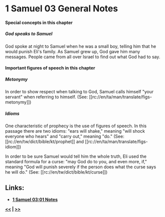 # 1 Samuel 03 General Notes #

#### Special concepts in this chapter ####

##### God speaks to Samuel #####

God spoke at night to Samuel when he was a small boy, telling him that he would punish Eli's family. As Samuel grew up, God gave him many messages. People came from all over Israel to find out what God had to say. 

#### Important figures of speech in this chapter ####

##### Metonymy ######

In order to show respect when talking to God, Samuel calls himself "your servant" when referring to himself. (See: [[rc://en/ta/man/translate/figs-metonymy]])

##### Idioms #####

One characteristic of prophecy is the use of figures of speech. In this passage there are two idioms: "ears will shake," meaning "will shock everyone who hears" and "carry out," meaning "do." (See: [[rc://en/tw/dict/bible/kt/prophet]] and [[rc://en/ta/man/translate/figs-idiom]])

In order to be sure Samuel would tell him the whole truth, Eli used the standard formula for a curse: "may God do to you, and even more, if," meaning "God will punish severely if the person does what the curse says he will do." (See: [[rc://en/tw/dict/bible/kt/curse]])

## Links: ##

* __[1 Samuel 03:01 Notes](./01.md)__

__[<<](../02/intro.md) | [>>](../04/intro.md)__
